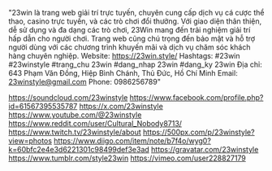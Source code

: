 "23win là trang web giải trí trực tuyến, chuyên cung cấp dịch vụ cá cược thể thao, casino trực tuyến, và các trò chơi đổi thưởng. Với giao diện thân thiện, dễ sử dụng và đa dạng các trò chơi, 23Win mang đến trải nghiệm giải trí hấp dẫn cho người chơi. Trang web cũng chú trọng đến bảo mật và hỗ trợ người dùng với các chương trình khuyến mãi và dịch vụ chăm sóc khách hàng chuyên nghiệp.
Website: https://23win.style/
Hashtags: #23win #23winstyle #trang_chu 23win #dang_nhap 23win #dang_ky 23win
Địa chỉ: 643 Phạm Văn Đồng, Hiệp Bình Chánh, Thủ Đức, Hồ Chí Minh
Email: 23winstyle@gmail.com
Phone: 0986256789"

https://soundcloud.com/23winstyle
https://www.facebook.com/profile.php?id=61567395535787
https://x.com/23winstyle
https://www.youtube.com/@23winstyle
https://www.reddit.com/user/Cultural_Nobody8713/
https://www.twitch.tv/23winstyle/about
https://500px.com/p/23winstyle?view=photos
https://www.diigo.com/item/note/b7f4o/wyg0?k=60bfc2e4e3d6221301c98499def3e3ad
https://gravatar.com/23winstyle
https://www.tumblr.com/style23win
https://vimeo.com/user228827179